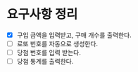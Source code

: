 # 요구사항 정리
- [x] 구입 금액을 입력받고, 구매 개수를 출력한다.
- [ ] 로또 번호를 자동으로 생성한다.
- [ ] 당첨 번호를 입력 받는다.
- [ ] 당첨 통계를 출력한다.
